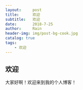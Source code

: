 ```yaml
---
layout:     post
title:      欢迎
subtitle:   欢迎
date:       2018-7-25
author:     Rain
header-img: img/post-bg-cook.jpg
catalog: true
tags:
    - 欢迎
---
```


## 欢迎
大家好啊！欢迎来到我的个人博客！
 

